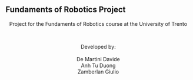 <p align='center'>
    <h2>Fundaments of Robotics Project</h2>
    <p align='center'>
    Project for the Fundaments of Robotics course at the University of Trento
    </p><br>
    <p align='center'>
    Developed by:<br><br>
    De Martini Davide <br>
    Anh Tu Duong <br>
    Zamberlan Giulio
    </p>   
</p>

